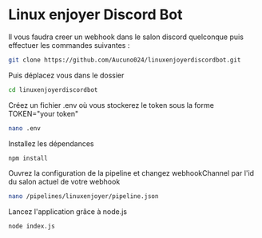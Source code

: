 # Linux enjoyer Discord Bot

Il vous faudra creer un webhook dans le salon discord quelconque puis effectuer les commandes suivantes :
``` bash
git clone https://github.com/Aucuno024/linuxenjoyerdiscordbot.git
```
Puis déplacez vous dans le dossier
``` bash
cd linuxenjoyerdiscordbot
```
Créez un fichier .env où vous stockerez le token sous la forme TOKEN="your token"
``` bash
nano .env
```
Installez les dépendances 
```bash
npm install
```
Ouvrez la configuration de la pipeline et changez webhookChannel par l'id du salon actuel de votre webhook
```bash
nano /pipelines/linuxenjoyer/pipeline.json
```
Lancez l'application grâce à node.js
``` bash
node index.js
```
